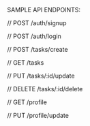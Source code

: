 SAMPLE API ENDPOINTS:

// POST /auth/signup

// POST /auth/login

// POST /tasks/create

// GET /tasks

// PUT /tasks/:id/update

// DELETE /tasks/:id/delete

// GET /profile

// PUT /profile/update

